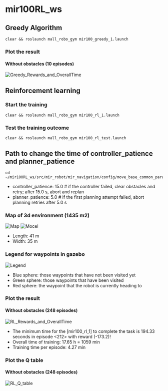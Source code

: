 # mir100RL_ws

## Greedy Algorithm
```
clear && roslaunch mall_robo_gym mir100_greedy_1.launch
```
### Plot the result
#### Without obstacles (10 episodes)
![Greedy_Rewards_and_OverallTime](https://github.com/liuyuzhou66/mir100RL_ws/blob/master/Results_Plot/Greedy_OverallTime.png)

## Reinforcement learning
### Start the training
```
clear && roslaunch mall_robo_gym mir100_rl_1.launch
```
### Test the training outcome
```
clear && roslaunch mall_robo_gym mir100_rl_test.launch
```
## Path to change the time of controller_patience and planner_patience
```
cd ~/mir100RL_ws/src/mir_robot/mir_navigation/config/move_base_common_params.yaml
```
- controller_patience: 15.0    # if the controller failed, clear obstacles and retry; after 15.0 s, abort and replan
- planner_patience: 5.0        # if the first planning attempt failed, abort planning retries after 5.0 s

### Map of 3d environment (1435 m2)
![Map](https://github.com/liuyuzhou66/mir100RL_ws/blob/master/src/new_mir_gazebo/maps/mallmap.png)
![Mocel](https://github.com/liuyuzhou66/mir100RL_ws/blob/master/Results_Plot/mall.png)
- Length: 41 m
- Width: 35 m
### Legend for waypoints in gazebo
![Legend](https://github.com/liuyuzhou66/mir100RL_ws/blob/master/Results_Plot/Legend.png)
- Blue sphere: those waypoints that have not been visited yet
- Green sphere: those waypoints that have been visited
- Red sphere: the waypoint that the robot is currently heading to

### Plot the result
#### Without obstacles (248 episodes)
![RL_Rewards_and_OverallTime](https://github.com/liuyuzhou66/mir100RL_ws/blob/master/Results_Plot/RL_Rewards_and_OverallTime.png)
- The minimum time for the [mir100_rl_1] to complete the task is 194.33 seconds in episode <212> with reward (-173.2)!
- Overall time of training: 17.65 h = 1059 min
- Training time per episode: 4.27 min

### Plot the Q table
#### Without obstacles (248 episodes)
![RL_Q_table](https://github.com/liuyuzhou66/mir100RL_ws/blob/master/Results_Plot/RL_Q_table.png)

